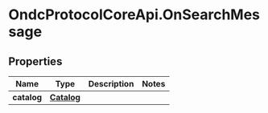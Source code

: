 # OndcProtocolCoreApi.OnSearchMessage

## Properties
Name | Type | Description | Notes
------------ | ------------- | ------------- | -------------
**catalog** | [**Catalog**](Catalog.md) |  | 
